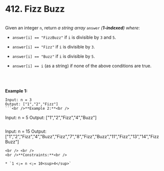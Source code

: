 # 412. Fizz Buzz

<br />Given an integer `n`, return <em>a string array </em>`answer`<em> (**1-indexed**) where</em>:<br />

* `answer[i] == "FizzBuzz"` if `i` is divisible by `3` and `5`.

* `answer[i] == "Fizz"` if `i` is divisible by `3`.

* `answer[i] == "Buzz"` if `i` is divisible by `5`.

* `answer[i] == i` (as a string) if none of the above conditions are true.


<br /> <br />
<br />**Example 1:**<br />
```
Input: n = 3
Output: ["1","2","Fizz"]
```<br />**Example 2:**<br />
```
Input: n = 5
Output: ["1","2","Fizz","4","Buzz"]
```<br />**Example 3:**<br />
```
Input: n = 15
Output: ["1","2","Fizz","4","Buzz","Fizz","7","8","Fizz","Buzz","11","Fizz","13","14","FizzBuzz"]
```
<br /> <br />
<br />**Constraints:**<br />

* `1 <;= n <;= 10<sup>4</sup>`